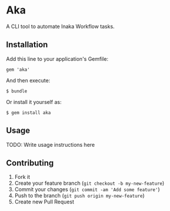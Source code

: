 # Aka

A CLI tool to automate Inaka Workflow tasks.

## Installation

Add this line to your application's Gemfile:

    gem 'aka'

And then execute:

    $ bundle

Or install it yourself as:

    $ gem install aka

## Usage

TODO: Write usage instructions here

## Contributing

1. Fork it
2. Create your feature branch (`git checkout -b my-new-feature`)
3. Commit your changes (`git commit -am 'Add some feature'`)
4. Push to the branch (`git push origin my-new-feature`)
5. Create new Pull Request
